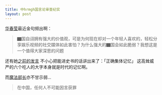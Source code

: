 ```yaml
---
title: 中hrmgh国言论审查纪实
layout: post
---
```

[华春莹](https://www.guancha.cn/politics/2020_07_13_557415.shtml)最近金句频出啊：
> ▇国自诩拥有强大的价值观，可是为何现在却对一个年轻人喜欢的，轻松分享娱乐视频的社交媒体如此害怕？为什么强大的▇国会如此脆弱？我想这是一个值得大家深思的问题


还有她[之前的发言](https://page.om.qq.com/page/OBICjHN6v_f2rABkaQ5EhYSg0?refer=cp_1021) 不小心把能进史书的话讲出来了：「正确集体记忆」 这高耸威严的六个吃人的大字本身就是时代的记忆啊。

而[魔法部长](https://mp.weixin.qq.com/s/wATyC_BO0zd4kDXZtCFDtg
)亦不甘示弱…

> 在中国，任何人不可能因言获罪
